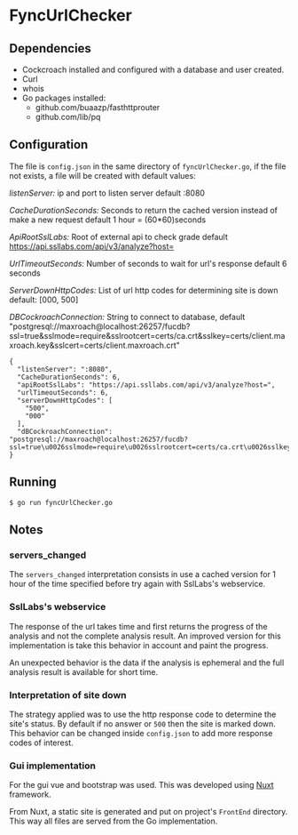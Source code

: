 # FyncUrlChecker

## Dependencies

- Cockcroach installed and configured with a database and user created. 
- Curl
- whois
- Go packages installed:
  - github.com/buaazp/fasthttprouter
  - github.com/lib/pq

## Configuration

The file is `config.json` in the same directory of `fyncUrlChecker.go`, if the file not exists, a file will be created with default values:

*listenServer:* ip and port to listen server default :8080

*CacheDurationSeconds:* Seconds to return the cached version instead of make a new request default 1 hour = (60*60)seconds

*ApiRootSslLabs:* Root of external api to check grade default https://api.ssllabs.com/api/v3/analyze?host=

*UrlTimeoutSeconds:* Number of seconds to wait for url's response default 6 seconds

*ServerDownHttpCodes:* List of url http codes for determining site is down default: [000, 500]

*DBCockroachConnection:* String to connect to database, default "postgresql://maxroach@localhost:26257/fucdb?ssl=true&sslmode=require&sslrootcert=certs/ca.crt&sslkey=certs/client.maxroach.key&sslcert=certs/client.maxroach.crt"
    
```{js}
{
  "listenServer": ":8080",
  "CacheDurationSeconds": 6,
  "apiRootSslLabs": "https://api.ssllabs.com/api/v3/analyze?host=",
  "urlTimeoutSeconds": 6,
  "serverDownHttpCodes": [
    "500",
    "000"
  ],
  "dBCockroachConnection": "postgresql://maxroach@localhost:26257/fucdb?ssl=true\u0026sslmode=require\u0026sslrootcert=certs/ca.crt\u0026sslkey=certs/client.maxroach.key\u0026sslcert=certs/client.maxroach.crt"
}
```


## Running

`$ go run fyncUrlChecker.go`

## Notes

### servers_changed

The `servers_changed` interpretation consists in use a cached version for 1 hour of the time specified before try again with SslLabs's webservice. 

### SslLabs's webservice 

The response of the url takes time and first returns the progress of the analysis and not the complete analysis result. An improved version for this implementation is take this behavior in account and paint the progress.

An unexpected behavior is the data if the analysis is ephemeral and the full analysis result is available for short time.

### Interpretation of site down

The strategy applied was to use the http response code to determine the site's status. By default if no answer or `500` then the site is marked down. This behavior can be changed inside `config.json` to add more response codes of interest.

 

### Gui implementation

For the gui vue and bootstrap was used. This was developed using [Nuxt](https://nuxtjs.org/) framework. 

From Nuxt, a static site is generated and put on project's  `FrontEnd` directory. This way all files are served from the Go implementation. 




